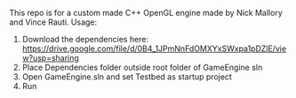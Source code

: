 This repo is for a custom made C++ OpenGL engine made by Nick Mallory and Vince Rauti.
Usage:
1. Download the dependencies here: https://drive.google.com/file/d/0B4_1JPmNnFdOMXYxSWxpa1pDZlE/view?usp=sharing
2. Place Dependencies folder outside root folder of GameEngine sln
3. Open GameEngine.sln and set Testbed as startup project
4. Run